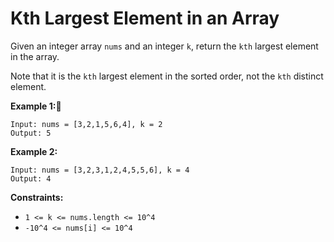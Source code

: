 # Kth Largest Element in an Array

Given an integer array ```nums``` and an integer ```k```, return the ```kth``` largest element in the array.

Note that it is the ```kth``` largest element in the sorted order, not the ```kth``` distinct element.

**Example 1:**

```
Input: nums = [3,2,1,5,6,4], k = 2
Output: 5
```

**Example 2:**

```
Input: nums = [3,2,3,1,2,4,5,5,6], k = 4
Output: 4
```

**Constraints:**

- ```1 <= k <= nums.length <= 10^4```
- ```-10^4 <= nums[i] <= 10^4```